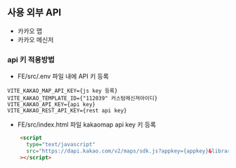 ## 사용 외부 API
- 카카오 맵
- 카카오 메신저 

### api 키 적용방법
- FE/src/.env 파일 내에 API 키 등록
```
VITE_KAKAO_MAP_API_KEY={js key 등록}
VITE_KAKAO_TEMPLATE_ID={"112039" 커스텀메신져아이디}
VITE_KAKAO_API_KEY={api key}
VITE_KAKAO_REST_API_KEY={rest api key}
```
- FE/src/index.html 파일 kakaomap api key 키 등록
```html
    <script
      type="text/javascript"
      src="https://dapi.kakao.com/v2/maps/sdk.js?appkey={appkey}&libraries=services"
    ></script>
```